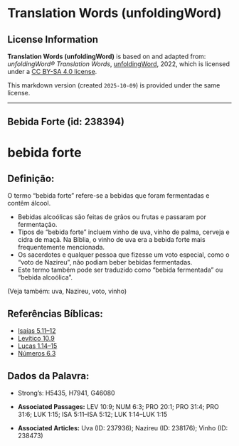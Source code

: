 # Translation Words (unfoldingWord)

## License Information

**Translation Words (unfoldingWord)** is based on and adapted from: _unfoldingWord® Translation Words_, [unfoldingWord](https://unfoldingword.org/utw), 2022, which is licensed under a [CC BY-SA 4.0 license](https://creativecommons.org/licenses/by-sa/4.0/legalcode.en).

This markdown version (created `2025-10-09`) is provided under the same license.



--------------------------------

## Bebida Forte (id: 238394)

bebida forte
============

Definição:
----------

O termo “bebida forte” refere\-se a bebidas que foram fermentadas e contêm álcool.

* Bebidas alcoólicas são feitas de grãos ou frutas e passaram por fermentação.
* Tipos de “bebida forte” incluem vinho de uva, vinho de palma, cerveja e cidra de maçã. Na Bíblia, o vinho de uva era a bebida forte mais frequentemente mencionada.
* Os sacerdotes e qualquer pessoa que fizesse um voto especial, como o “voto de Nazireu”, não podiam beber bebidas fermentadas.
* Este termo também pode ser traduzido como “bebida fermentada” ou “bebida alcoólica”.

(Veja também: uva, Nazireu, voto, vinho)

Referências Bíblicas:
---------------------

* [Isaías 5\.11–12](https://ref.ly/Isa5:11-Isa5:12)
* [Levítico 10\.9](https://ref.ly/Lev10:9)
* [Lucas 1\.14–15](https://ref.ly/Luke1:14-Luke1:15)
* [Números 6\.3](https://ref.ly/Num6:3)

Dados da Palavra:
-----------------

* Strong’s: H5435, H7941, G46080

* **Associated Passages:** LEV 10:9; NUM 6:3; PRO 20:1; PRO 31:4; PRO 31:6; LUK 1:15; ISA 5:11–ISA 5:12; LUK 1:14–LUK 1:15
* **Associated Articles:** Uva (ID: 237936); Nazireu (ID: 238176); Vinho (ID: 238473)

